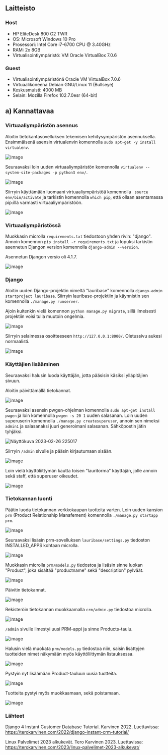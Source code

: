 ## Laitteisto  

### Host  

* HP EliteDesk 800 G2 TWR  
* OS: Microsoft Windows 10 Pro  
* Prosessori: Intel Core i7-6700 CPU @ 3.40GHz  
* RAM: 2x 8GB  
* Virtualisointiympäristö: VM Oracle VirtualBox 7.0.6  

### Guest
* Virtualisointiympäristönä Oracle VM VirtualBox 7.0.6  
* Virtuaalikoneena Debian GNU/Linux 11 (Bullseye)  
* Keskusmuisti: 4000 MB   
* Selain: Mozilla Firefox 102.7.0esr (64-bit)  

## a) Kannattavaa  

### Virtuaaliympäristön asennus  

Aloitin tietokantasovelluksen tekemisen kehitysympäristön asennuksella. Ensimmäisenä asensin virtualenvin komennolla ```sudo apt-get -y install virtualenv```.  

![image](https://user-images.githubusercontent.com/90974678/221434892-dbf08aeb-d6a3-4ae0-9578-bdadd386c6c7.png)  

Seuraavaksi loin uuden virtuaaliympäristön komennolla ```virtualenv --system-site-packages -p python3 env/```.  

![image](https://user-images.githubusercontent.com/90974678/221434973-c0641d5e-6455-4f2d-9985-fa486506b245.png)  

Siirryin käyttämään luomaani virtuaaliympäristöä komennolla ``` source env/bin/activate``` ja tarkistin komennolla ```which pip```, että ollaan asentamassa pip:illä varmasti virtuaaliympäristöön.  

![image](https://user-images.githubusercontent.com/90974678/221435082-b5a1ee30-9085-4157-a784-c23cf55d859d.png) 

### Virtuaaliympäristössä

Muokkasin microlla ```requirements.txt``` tiedostoon yhden rivin: "django". Annoin komennon ```pip install -r requirements.txt``` ja lopuksi tarkistin asennetun Djangon version komennolla ```django-admin --version```.  
  
Asennetun Djangon versio oli 4.1.7.    

![image](https://user-images.githubusercontent.com/90974678/221435438-fc14df75-615e-4ca7-8a51-5ae0815960dd.png)  

### Django  

Aloitin uuden Django-projektin nimeltä "lauribase" komennolla ```django-admin startproject lauribase```. Siirryin lauribase-projektiin ja käynnistin sen komennolla ```./manage.py runserver```.  
  
Ajoin kuitenkin vielä komennon ```python manage.py migrate```, sillä ilmeisesti projektiin voisi tulla muutoin ongelmia.  


![image](https://user-images.githubusercontent.com/90974678/221435782-29319159-459a-4ee2-9a53-58f617ccf8a0.png)

Siirryin selaimessa osoitteeseen ```http://127.0.0.1:8000/```. Oletussivu aukesi normaalisti. 

![image](https://user-images.githubusercontent.com/90974678/221436052-29168829-d8c7-4796-bc97-2894b532fec4.png)  


### Käyttäjien lisääminen  

Seuraavaksi halusin luoda käyttäjän, jotta pääsisin käsiksi ylläpitäjien sivuun.  

Aloitin päivittämällä tietokannat.  

![image](https://user-images.githubusercontent.com/90974678/221436299-f79e8df8-289b-4369-b5be-b2e9663143ad.png)  

Seuraavaksi asensin pwgen-ohjelman komennolla ```sudo apt-get install pwgen``` ja loin komennolla ```pwgen -s 20 1``` uuden salasanan. Loin uuden superuserin komennolla ```./manage.py createsuperuser```, annoin sen nimeksi ```admin1``` ja salasanaksi juuri generoimani salasanan. Sähköpostin jätin tyhjäksi.  


![Näyttökuva 2023-02-26 225017](https://user-images.githubusercontent.com/90974678/221436470-8a0a6b4f-c077-4b51-b3ee-0391a315b225.png)

Siirryin ```/admin``` sivulle ja pääsin kirjautumaan sisään.  

![image](https://user-images.githubusercontent.com/90974678/221436670-a1da4512-920c-4918-94fb-002ed3f379d4.png)

Loin vielä käyttöliittymän kautta toisen "lauritorma" käyttäjän, jolle annoin sekä staff, että superuser oikeudet.  

![image](https://user-images.githubusercontent.com/90974678/221436844-987213c5-ef76-4981-bc83-733676d6a739.png)


### Tietokannan luonti  

Päätin luoda tietokannan verkkokaupan tuotteita varten. Loin uuden kansion ```prm``` (Product Relationship Manafement) komennolla ```./manage.py startapp prm```.

![image](https://user-images.githubusercontent.com/90974678/221437040-bbee2edf-0b41-4e78-841c-03879a592ff4.png)

Seuraavaksi lisäsin prm-sovelluksen ```lauribase/settings.py``` tiedoston INSTALLED_APPS kohtaan microlla.  

![image](https://user-images.githubusercontent.com/90974678/221437030-5e50b3df-4765-49ca-9c44-0ef75c545b5f.png)  

Muokkasin microlla ```prm/models.py``` tiedostoa ja lisäsin sinne luokan "Product", joka sisältää "productname" sekä "description" pylväät.  

![image](https://user-images.githubusercontent.com/90974678/221437182-a9347b4a-0983-4706-8fce-49c92e71c7ac.png)  

Päivitin tietokannat.  

![image](https://user-images.githubusercontent.com/90974678/221437212-d9ef747b-e310-4166-a2b6-614e58ece689.png)  

Rekisteröin tietokannan muokkaamalla ```crm/admin.py``` tiedostoa microlla.  

![image](https://user-images.githubusercontent.com/90974678/221437380-2bcab27b-5b25-41ff-9a8c-6b0bdc0fb474.png)  

```/admin``` sivulle ilmestyi uusi PRM-appi ja sinne Products-taulu.  

![image](https://user-images.githubusercontent.com/90974678/221437409-d376a862-4d44-4658-8099-6f70ac30f725.png)  

Halusin vielä muokata ```prm/models.py``` tiedostoa niin, saisin lisättyjen tuotteiden nimet näkymään myös käyttöliittymän listauksessa. 

![image](https://user-images.githubusercontent.com/90974678/221437763-414f7428-5df6-4106-a8d6-d4aeafd407a6.png)  

Pystyin nyt lisäämään Product-tauluun uusia tuotteita.  

![image](https://user-images.githubusercontent.com/90974678/221437809-482bc2f8-705d-4ae8-9cde-9c6e27a3e8b0.png)  

Tuotteita pystyi myös muokkaamaan, sekä poistamaan.  

![image](https://user-images.githubusercontent.com/90974678/221437824-a3c94239-9b78-4036-ab6b-596ecc114bec.png)


### Lähteet

Django 4 Instant Customer Database Tutorial. Karvinen 2022. Luettavissa: https://terokarvinen.com/2022/django-instant-crm-tutorial/  

Linux Palvelimet 2023 alkukevät. Tero Karvinen 2023. Luettavissa: https://terokarvinen.com/2023/linux-palvelimet-2023-alkukevat/  

